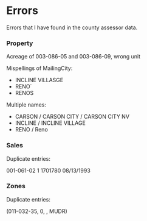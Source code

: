 Errors
======

Errors that I have found in the county assessor data.

### Property

Acreage of 003-086-05 and 003-086-09, wrong unit

Mispellings of MailingCity:

* INCLINE VILLASGE
* RENO`
* RENOS

Multiple names:

* CARSON / CARSON CITY / CARSON CITY NV
* INCLINE / INCLINE VILLAGE
* RENO / Reno


### Sales

Duplicate entries:

001-061-02  1   1701780         08/13/1993



### Zones

Duplicate entries:

(011-032-35, 0, , MUDR)